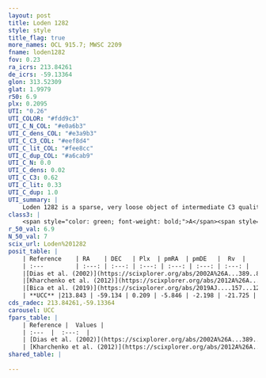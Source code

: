```yaml
---
layout: post
title: Loden 1282
style: style
title_flag: true
more_names: OCL 915.7; MWSC 2209
fname: loden1282
fov: 0.23
ra_icrs: 213.84261
de_icrs: -59.13364
glon: 313.52309
glat: 1.9979
r50: 6.9
plx: 0.2095
UTI: "0.26"
UTI_COLOR: "#fdd9c3"
UTI_C_N_COL: "#e0a6b3"
UTI_C_dens_COL: "#e3a9b3"
UTI_C_C3_COL: "#eef8d4"
UTI_C_lit_COL: "#fee8cc"
UTI_C_dup_COL: "#a6cab9"
UTI_C_N: 0.0
UTI_C_dens: 0.02
UTI_C_C3: 0.62
UTI_C_lit: 0.33
UTI_C_dup: 1.0
UTI_summary: |
    Loden 1282 is a sparse, very loose object of intermediate C3 quality. It is poorly studied in the literature, with no articles listed in the last 6 years.<br><br><span style="color: #99180f; font-weight: bold;">Warning: </span>contains less than 25 stars with <i>P>0.5</i> estimated.
class3: |
    <span style="color: green; font-weight: bold;">A</span><span style="color: red; font-weight: bold;">C</span>
r_50_val: 6.9
N_50_val: 7
scix_url: Loden%201282
posit_table: |
    | Reference    | RA    | DEC   | Plx  | pmRA  | pmDE   |  Rv  |
    | :---         | :---: | :---: | :---: | :---: | :---: | :---: |
    |[Dias et al. (2002)](https://scixplorer.org/abs/2002A%26A...389..871D) | 213.975 | -59.133 | -- | -1.25 | -5.21 | -- |
    |[Kharchenko et al. (2012)](https://scixplorer.org/abs/2012A%26A...543A.156K) | 213.96 | -59.12 | -- | -2.98 | 0.41 | -- |
    |[Bica et al. (2019)](https://scixplorer.org/abs/2019AJ....157...12B) | 213.97 | -59.155 | -- | -- | -- | -- |
    | **UCC** |213.843 | -59.134 | 0.209 | -5.846 | -2.198 | -21.725 | 
cds_radec: 213.84261,-59.13364
carousel: UCC
fpars_table: |
    | Reference |  Values |
    | :---  |  :---:  |
    | [Dias et al. (2002)](https://scixplorer.org/abs/2002A%26A...389..871D) | `E(B-V)=0.312, Dist=1349.0, Age=8.15` |
    | [Kharchenko et al. (2012)](https://scixplorer.org/abs/2012A%26A...543A.156K) | `e_bv=0.312, distance=1349, log_age=8.15` |
shared_table: |
    
---
```

